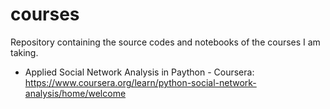 # courses
Repository containing the source codes and notebooks of the courses I am taking.

* Applied Social Network Analysis in Paython - Coursera: https://www.coursera.org/learn/python-social-network-analysis/home/welcome
